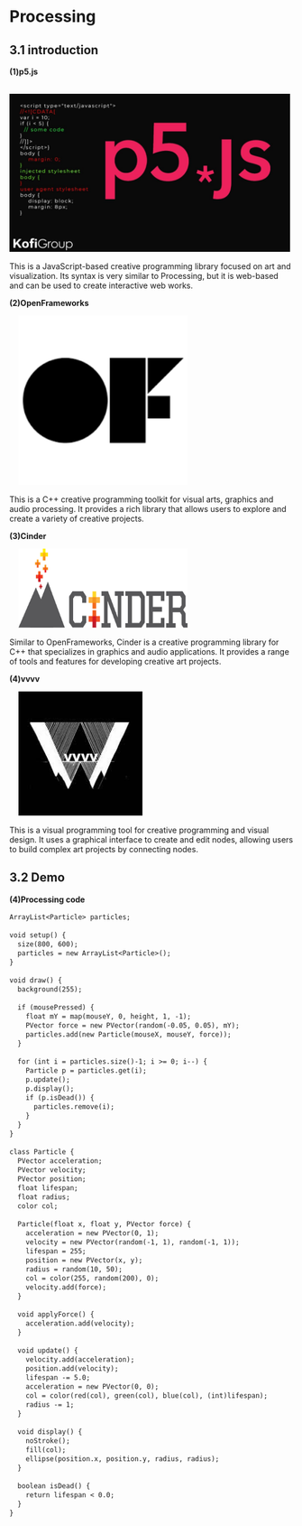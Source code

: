 # Processing
## 3.1  introduction

**(1)p5.js**

<div class="center">
    <img src="https://github.com/aooazja/2023zjude-zja/blob/main/IMG/p5js.jpg"  width="300"height="280">
</div>

This is a JavaScript-based creative programming library focused on art and visualization. Its syntax is very similar to Processing, but it is web-based and can be used to create interactive web works.



**(2)OpenFrameworks**

<div class="center">
    <img src="https://github.com/aooazja/2023zjude-zja/blob/main/IMG/of.png"  width="300" height="300">
</div>

This is a C++ creative programming toolkit for visual arts, graphics and audio processing. It provides a rich library that allows users to explore and create a variety of creative projects.


**(3)Cinder**

<div class="center">
    <img src="https://github.com/aooazja/2023zjude-zja/blob/main/IMG/cinder.png"   width="300" height="140">
</div>

Similar to OpenFrameworks, Cinder is a creative programming library for C++ that specializes in graphics and audio applications. It provides a range of tools and features for developing creative art projects.

**(4)vvvv**

<div class="center">
    <img src="https://github.com/aooazja/2023zjude-zja/blob/main/IMG/vvvv.jpg"  width="250"height="220">
</div>

This is a visual programming tool for creative programming and visual design. It uses a graphical interface to create and edit nodes, allowing users to build complex art projects by connecting nodes.
## 3.2 Demo

**(4)Processing code**

```
ArrayList<Particle> particles;

void setup() {
  size(800, 600);
  particles = new ArrayList<Particle>();
}

void draw() {
  background(255);
  
  if (mousePressed) {
    float mY = map(mouseY, 0, height, 1, -1);
    PVector force = new PVector(random(-0.05, 0.05), mY);
    particles.add(new Particle(mouseX, mouseY, force));
  }
  
  for (int i = particles.size()-1; i >= 0; i--) {
    Particle p = particles.get(i);
    p.update();
    p.display();
    if (p.isDead()) {
      particles.remove(i);
    }
  }
}

class Particle {
  PVector acceleration;
  PVector velocity;
  PVector position;
  float lifespan;
  float radius;
  color col;
  
  Particle(float x, float y, PVector force) {
    acceleration = new PVector(0, 1);
    velocity = new PVector(random(-1, 1), random(-1, 1));
    lifespan = 255;
    position = new PVector(x, y);
    radius = random(10, 50);
    col = color(255, random(200), 0);
    velocity.add(force);
  }
  
  void applyForce() {
    acceleration.add(velocity);
  }
  
  void update() {
    velocity.add(acceleration);
    position.add(velocity);
    lifespan -= 5.0;
    acceleration = new PVector(0, 0);
    col = color(red(col), green(col), blue(col), (int)lifespan);
    radius -= 1;
  }
  
  void display() {
    noStroke();
    fill(col);
    ellipse(position.x, position.y, radius, radius);
  }
  
  boolean isDead() {
    return lifespan < 0.0;
  }
}
```
